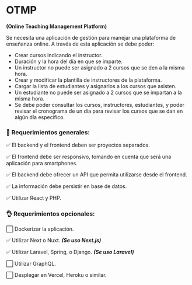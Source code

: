 # OTMP
**(Online Teaching Management Platform)**

Se necesita una aplicación de gestión para manejar una plataforma de enseñanza online. A través de esta aplicación se debe poder:

- Crear cursos indicando el instructor.
- Duración y la hora del día en que se imparte.
- Un instructor no puede ser asignado a 2 cursos que se den a la misma hora.
- Crear y modificar la plantilla de instructores de la plataforma.
- Cargar la lista de estudiantes y asignarlos a los cursos que asisten.
- Un estudiante no puede ser asignado a 2 cursos que se impartan a la misma hora.
- Se debe poder consultar los cursos, instructores, estudiantes, y poder revisar el cronograma de un día para revisar los cursos que se dan en algún día específico.

### 🚩 Requerimientos generales:

<!-- use this to success :white_check_mark:  -->

:white_check_mark: El backend y el frontend deben ser proyectos separados.

:white_check_mark: El frontend debe ser responsivo, tomando en cuenta que será una aplicación para smartphones.

:white_check_mark: El backend debe ofrecer un API que permita utilizarse desde el frontend.

:white_check_mark: La información debe persistir en base de datos.

:white_check_mark: Utilizar React y PHP.

### :ok_hand: Requerimientos opcionales:

:white_large_square: Dockerizar la aplicación.

:white_check_mark: Utilizar Next o Nuxt.  ***(Se uso Next.js)***

:white_check_mark: Utilizar Laravel, Spring, o Django. ***(Se uso Laravel)***

:white_large_square: Utilizar GraphQL.

:white_large_square: Desplegar en Vercel, Heroku o similar.
